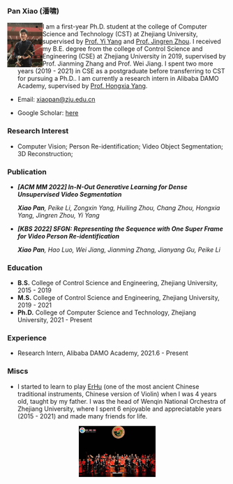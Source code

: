 ### Pan Xiao (潘啸)

<img src="./me_cropped.png" align="left" alt="drawing" width="16%"/>

- I am a first-year Ph.D. student at the college of Computer Science and Technology (CST) at Zhejiang University, supervised by [Prof. Yi Yang](https://scholar.google.com/citations?user=RMSuNFwAAAAJ&hl=en) and [Prof. Jingren Zhou](https://scholar.google.com/citations?user=64zxhRUAAAAJ&hl=en&oi=ao). I received my B.E. degree from the college of Control Science and Engineering (CSE) at Zhejiang University in 2019, supervised by Prof. Jianming Zhang and Prof. Wei Jiang. I spent two more years (2019 - 2021) in CSE as a postgraduate before transferring to CST for pursuing a Ph.D.. I am currently a research intern in Alibaba DAMO Academy, supervised by [Prof. Hongxia Yang](https://scholar.google.com/citations?user=iJlC5mMAAAAJ&hl=en&oi=ao).

- Email: xiaopan@zju.edu.cn
- Google Scholar: [here](https://scholar.google.com/citations?user=5Rh3yn4AAAAJ&hl=en)

### Research Interest 
- Computer Vision; Person Re-identification; Video Object Segmentation; 3D Reconstruction;

### Publication
- ***[ACM MM 2022] In-N-Out Generative Learning for Dense Unsupervised Video Segmentation***

  ***Xiao Pan**, Peike Li, Zongxin Yang, Huiling Zhou, Chang Zhou, Hongxia Yang, Jingren Zhou, Yi Yang*
  
  
- ***[KBS 2022] SFGN: Representing the Sequence with One Super Frame for Video Person Re-identification***

  ***Xiao Pan**, Hao Luo, Wei Jiang, Jianming Zhang, Jianyang Gu, Peike Li*

### Education
- **B.S.**  College of Control Science and Engineering, Zhejiang University, 2015 - 2019
- **M.S.**  College of Control Science and Engineering, Zhejiang University, 2019 - 2021
- **Ph.D.** College of Computer Science and Technology, Zhejiang University, 2021 - Present

### Experience
- Research Intern, Alibaba DAMO Academy, 2021.6 - Present

### Miscs
- I started to learn to play [ErHu](https://en.wikipedia.org/wiki/Erhu) (one of the most ancient Chinese traditional instruments, Chinese version of Violin) when I was 4 years old, taught by my father.
I was the head of Wenqin National Orchestra of Zhejiang University, where I spent 6 enjoyable and appreciatable years (2015 - 2021) and made many friends for life. 

<p align="center">
<img src="./wenqing.jpg" alt="drawing" width="35%"/>
 </p>
